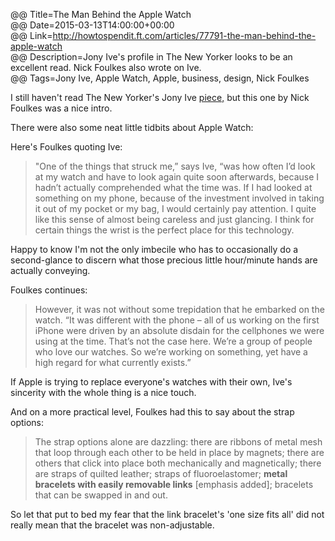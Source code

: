 @@ Title=The Man Behind the Apple Watch  
@@ Date=2015-03-13T14:00:00+00:00  
@@ Link=http://howtospendit.ft.com/articles/77791-the-man-behind-the-apple-watch  
@@ Description=Jony Ive's profile in The New Yorker looks to be an excellent read. Nick Foulkes also wrote on Ive.  
@@ Tags=Jony Ive, Apple Watch, Apple, business, design, Nick Foulkes  

I still haven't read The New Yorker's Jony Ive [piece,][newyorker] but this one by Nick Foulkes was a nice intro. 

There were also some neat little tidbits about Apple Watch:

Here's Foulkes quoting Ive:
>"One of the things that struck me,” says Ive, “was how often I’d look at my watch and have to look again quite soon afterwards, because I hadn’t actually comprehended what the time was. If I had looked at something on my phone, because of the investment involved in taking it out of my pocket or my bag, I would certainly pay attention. I quite like this sense of almost being careless and just glancing. I think for certain things the wrist is the perfect place for this technology.

Happy to know I'm not the only imbecile who has to occasionally do a second-glance to discern what those precious little hour/minute hands are actually conveying.

Foulkes continues:
>However, it was not without some trepidation that he embarked on the watch. “It was different with the phone – all of us working on the first iPhone were driven by an absolute disdain for the cellphones we were using at the time. That’s not the case here. We’re a group of people who love our watches. So we’re working on something, yet have a high regard for what currently exists.”

If Apple is trying to replace everyone's watches with their own, Ive's sincerity with the whole thing is a nice touch.

And on a more practical level, Foulkes had this to say about the strap options:
>The strap options alone are dazzling: there are ribbons of metal mesh that loop through each other to be held in place by magnets; there are others that click into place both mechanically and magnetically; there are straps of quilted leather; straps of fluoroelastomer; **metal bracelets with easily removable links** [emphasis added]; bracelets that can be swapped in and out.

So let that put to bed my fear that the link bracelet's 'one size fits all' did not really mean that the bracelet was non-adjustable.

[newyorker]: http://www.newyorker.com/magazine/2015/02/23/shape-things-come